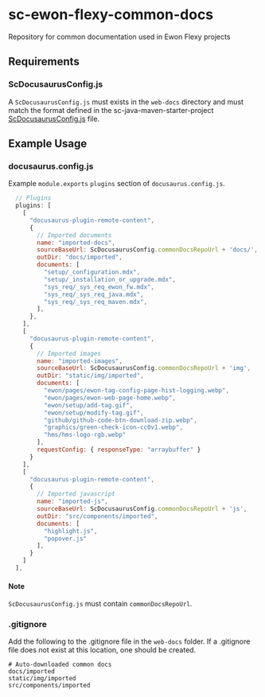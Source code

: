 # sc-ewon-flexy-common-docs
Repository for common documentation used in Ewon Flexy projects

## Requirements

### ScDocusaurusConfig.js
A `ScDocusaurusConfig.js` must exists in the `web-docs` directory and must match the format defined in the sc-java-maven-starter-project [ScDocusaurusConfig.js](https://github.com/hms-networks/sc-java-maven-starter-project/blob/main/web-docs/ScDocusaurusConfig.js) file.

## Example Usage

### docusaurus.config.js

Example `module.exports` `plugins` section of `docusaurus.config.js`.

```js
  // Plugins
  plugins: [
    [
      "docusaurus-plugin-remote-content",
      {
        // Imported documents
        name: "imported-docs",
        sourceBaseUrl: ScDocusaurusConfig.commonDocsRepoUrl + 'docs/',
        outDir: "docs/imported",
        documents: [
          "setup/_configuration.mdx",
          "setup/_installation_or_upgrade.mdx",
          "sys_req/_sys_req_ewon_fw.mdx",
          "sys_req/_sys_req_java.mdx",
          "sys_req/_sys_req_maven.mdx",
        ],
      },
    ],
    [
      "docusaurus-plugin-remote-content",
      {
        // Imported images
        name: "imported-images",
        sourceBaseUrl: ScDocusaurusConfig.commonDocsRepoUrl + 'img',
        outDir: "static/img/imported",
        documents: [
          "ewon/pages/ewon-tag-config-page-hist-logging.webp",
          "ewon/pages/ewon-web-page-home.webp",
          "ewon/setup/add-tag.gif",
          "ewon/setup/modify-tag.gif",
          "github/github-code-btn-download-zip.webp",
          "graphics/green-check-icon-cc0v1.webp",
          "hms/hms-logo-rgb.webp"
        ],
        requestConfig: { responseType: "arraybuffer" }
      }
    ],
    [
      "docusaurus-plugin-remote-content",
      {
        // Imported javascript
        name: "imported-js",
        sourceBaseUrl: ScDocusaurusConfig.commonDocsRepoUrl + 'js',
        outDir: "src/components/imported",
        documents: [
          "highlight.js",
          "popover.js"
        ],
      }
    ]
  ],
```

#### Note

`ScDocusaurusConfig.js` must contain `commonDocsRepoUrl`.

### .gitignore

Add the following to the .gitignore file in the `web-docs` folder. If a .gitignore file does not exist at this location, one should be created.

```
# Auto-downloaded common docs
docs/imported
static/img/imported
src/components/imported
```